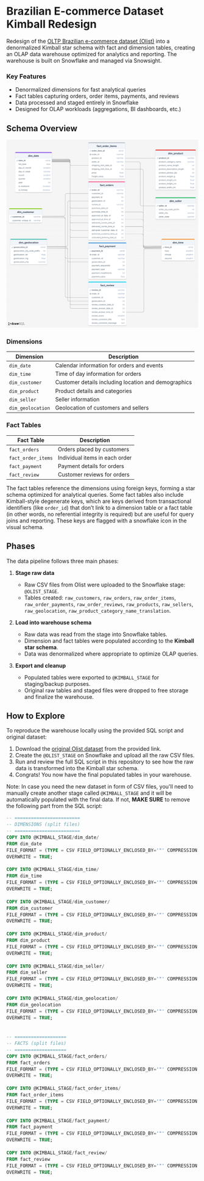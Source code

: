 # Brazilian E-commerce Dataset Kimball Redesign

Redesign of the [OLTP Brazilian e-commerce dataset (Olist)](https://www.kaggle.com/datasets/olistbr/brazilian-ecommerce) into a denormalized Kimball star schema with fact and dimension tables, creating an OLAP data warehouse optimized for analytics and reporting. The warehouse is built on Snowflake and managed via Snowsight.

### Key Features
- Denormalized dimensions for fast analytical queries  
- Fact tables capturing orders, order items, payments, and reviews  
- Data processed and staged entirely in Snowflake  
- Designed for OLAP workloads (aggregations, BI dashboards, etc.)  

## Schema Overview

![Star Schema](images/star_schema.png)

### Dimensions
| Dimension | Description |
|-----------|-------------|
| `dim_date` | Calendar information for orders and events |
| `dim_time` | Time of day information for orders |
| `dim_customer` | Customer details including location and demographics |
| `dim_product` | Product details and categories |
| `dim_seller` | Seller information |
| `dim_geolocation` | Geolocation of customers and sellers |

### Fact Tables
| Fact Table | Description |
|------------|-------------|
| `fact_orders` | Orders placed by customers |
| `fact_order_items` | Individual items in each order |
| `fact_payment` | Payment details for orders |
| `fact_review` | Customer reviews for orders |

The fact tables reference the dimensions using foreign keys, forming a star schema optimized for analytical queries. Some fact tables also include Kimball-style degenerate keys, which are keys derived from transactional identifiers (like `order_id`) that don’t link to a dimension table or a fact table (in other words, no referential integrity is required) but are useful for query joins and reporting. These keys are flagged with a snowflake icon in the visual schema.

## Phases

The data pipeline follows three main phases:

1. **Stage raw data**  
   - Raw CSV files from Olist were uploaded to the Snowflake stage: `@OLIST_STAGE`.  
   - Tables created: `raw_customers`, `raw_orders`, `raw_order_items`, `raw_order_payments`, `raw_order_reviews`, `raw_products`, `raw_sellers`, `raw_geolocation`, `raw_product_category_name_translation`.  

2. **Load into warehouse schema**  
   - Raw data was read from the stage into Snowflake tables.  
   - Dimension and fact tables were populated according to the **Kimball star schema**.  
   - Data was denormalized where appropriate to optimize OLAP queries.  

3. **Export and cleanup**  
   - Populated tables were exported to `@KIMBALL_STAGE` for staging/backup purposes.  
   - Original raw tables and staged files were dropped to free storage and finalize the warehouse.  

## How to Explore

To reproduce the warehouse locally using the provided SQL script and original dataset:

1. Download the [original Olist dataset](https://www.kaggle.com/datasets/olistbr/brazilian-ecommerce) from the provided link.
2. Create the `@OLIST_STAGE` on Snowflake and upload all the raw CSV files.
4. Run and review the full SQL script in this repository to see how the raw data is transformed into the Kimball star schema.  
5. Congrats! You now have the final populated tables in your warehouse.

Note: In case you need the new dataset in form of CSV files, you'll need to manually create another stage called `@KIMBALL_STAGE` and it will be automatically populated with the final data. If not, **MAKE SURE** to remove the following part from the SQL script:

```sql
-- ========================
-- DIMENSIONS (split files)
-- ========================
COPY INTO @KIMBALL_STAGE/dim_date/
FROM dim_date
FILE_FORMAT = (TYPE = CSV FIELD_OPTIONALLY_ENCLOSED_BY='"' COMPRESSION = NONE)
OVERWRITE = TRUE;

COPY INTO @KIMBALL_STAGE/dim_time/
FROM dim_time
FILE_FORMAT = (TYPE = CSV FIELD_OPTIONALLY_ENCLOSED_BY='"' COMPRESSION = NONE)
OVERWRITE = TRUE;

COPY INTO @KIMBALL_STAGE/dim_customer/
FROM dim_customer
FILE_FORMAT = (TYPE = CSV FIELD_OPTIONALLY_ENCLOSED_BY='"' COMPRESSION = NONE)
OVERWRITE = TRUE;

COPY INTO @KIMBALL_STAGE/dim_product/
FROM dim_product
FILE_FORMAT = (TYPE = CSV FIELD_OPTIONALLY_ENCLOSED_BY='"' COMPRESSION = NONE)
OVERWRITE = TRUE;

COPY INTO @KIMBALL_STAGE/dim_seller/
FROM dim_seller
FILE_FORMAT = (TYPE = CSV FIELD_OPTIONALLY_ENCLOSED_BY='"' COMPRESSION = NONE)
OVERWRITE = TRUE;

COPY INTO @KIMBALL_STAGE/dim_geolocation/
FROM dim_geolocation
FILE_FORMAT = (TYPE = CSV FIELD_OPTIONALLY_ENCLOSED_BY='"' COMPRESSION = NONE)
OVERWRITE = TRUE;


-- ===================
-- FACTS (split files)
-- ===================
COPY INTO @KIMBALL_STAGE/fact_orders/
FROM fact_orders
FILE_FORMAT = (TYPE = CSV FIELD_OPTIONALLY_ENCLOSED_BY='"' COMPRESSION = NONE)
OVERWRITE = TRUE;

COPY INTO @KIMBALL_STAGE/fact_order_items/
FROM fact_order_items
FILE_FORMAT = (TYPE = CSV FIELD_OPTIONALLY_ENCLOSED_BY='"' COMPRESSION = NONE)
OVERWRITE = TRUE;

COPY INTO @KIMBALL_STAGE/fact_payment/
FROM fact_payment
FILE_FORMAT = (TYPE = CSV FIELD_OPTIONALLY_ENCLOSED_BY='"' COMPRESSION = NONE)
OVERWRITE = TRUE;

COPY INTO @KIMBALL_STAGE/fact_review/
FROM fact_review
FILE_FORMAT = (TYPE = CSV FIELD_OPTIONALLY_ENCLOSED_BY='"' COMPRESSION = NONE)
OVERWRITE = TRUE;
